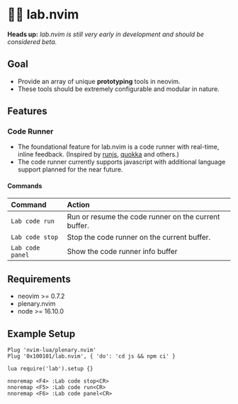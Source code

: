 # 👩‍🔬 lab.nvim

**Heads up:** *lab.nvim is still very early in development and should be considered beta.*

## Goal
- Provide an array of unique **prototyping** tools in neovim. 
- These tools should be extremely configurable and modular in nature.

## Features

### Code Runner
- The foundational feature for lab.nvim is a code runner with real-time, inline feedback. (Inspired by [runjs](https://runjs.app/), [quokka](https://quokkajs.com/) and others.)
- The code runner currently supports javascript with additional language support planned for the near future.

#### Commands

| Command | Action |
:---------| :-------
| `Lab code run` | Run or resume the code runner on the current buffer. |
| `Lab code stop` | Stop the code runner on the current buffer. |
| `Lab code panel` | Show the code runner info buffer |

## Requirements
- neovim >= 0.7.2
- plenary.nvim
- node >= 16.10.0

## Example Setup

```
Plug 'nvim-lua/plenary.nvim'
Plug '0x100101/lab.nvim', { 'do': 'cd js && npm ci' }

lua require('lab').setup {}

nnoremap <F4> :Lab code stop<CR>
nnoremap <F5> :Lab code run<CR>
nnoremap <F6> :Lab code panel<CR>
```
